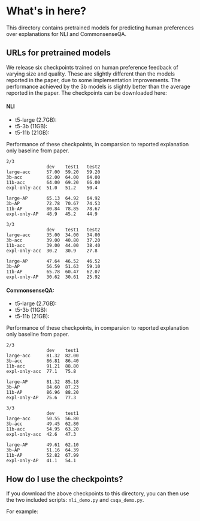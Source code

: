 # What's in here?

This directory contains pretrained models for predicting human
preferences over explanations for NLI and CommonsenseQA.


## URLs for pretrained models

We release six checkpoints trained on human preference feedback of
varying size and quality. These are slightly different than the models
reported in the paper, due to some implementation improvements. The
performance achieved by the 3b models is slightly better than the
average reported in the paper. The checkpoints can be downloaded here:

#### NLI

- t5-large (2.7GB): 
- t5-3b (11GB): 
- t5-11b (21GB):

Performance of these checkpoints, in comparsion to reported explanation only baseline from paper.
```
2/3
               dev    test1   test2
large-acc      57.00  59.20   59.20
3b-acc         62.00  64.00   64.00
11b-acc        64.00  69.20   66.00
expl-only-acc  51.0   51.2    50.4

large-AP       65.13  64.92   64.92
3b-AP          72.78  70.67   74.53
11b-AP         80.84  78.85   78.67
expl-only-AP   48.9   45.2    44.9

3/3
               dev    test1   test2
large-acc      35.00  34.00   34.00
3b-acc         39.00  40.80   37.20
11b-acc        39.00  44.00   38.40
expl-only-acc  30.2   30.9    27.8

large-AP       47.64  46.52   46.52
3b-AP          56.59  51.63   59.10
11b-AP         65.78  60.47   62.07
expl-only-AP   30.62  30.61   25.92
```


#### CommonsenseQA:

- t5-large (2.7GB): 
- t5-3b (11GB): 
- t5-11b (21GB):

Performance of these checkpoints, in comparsion to reported explanation only baseline from paper.
```
2/3
               dev    test1
large-acc      81.32  82.00
3b-acc         86.81  86.40
11b-acc        91.21  88.80
expl-only-acc  77.1   75.8

large-AP       81.32  85.18
3b-AP          84.60  87.23
11b-AP         86.96  88.20
expl-only-AP   75.6   77.3

3/3
               dev    test1
large-acc      50.55  56.80
3b-acc         49.45  62.80
11b-acc        54.95  63.20
expl-only-acc  42.6   47.3

large-AP       49.61  62.10
3b-AP          51.16  64.39
11b-AP         52.82  67.99
expl-only-AP   41.1   54.1
```

## How do I use the checkpoints?

If you download the above checkpoints to this directory, you can then use the two included scripts: `nli_demo.py` and `csqa_demo.py`.

For example:

```
```
